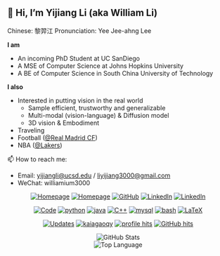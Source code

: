 ## 👋 Hi, I’m Yijiang Li (aka William Li)

Chinese: 黎羿江
Pronunciation: Yee Jee-ahng Lee

**I am**
- An incoming PhD Student at UC SanDiego
- A MSE of Computer Science at Johns Hopkins University
- A BE of Computer Science in South China University of Technology

**I also**
- Interested in putting vision in the real world
  - Sample efficient, trustworthy and generalizable
  - Multi-modal (vision-language) & Diffusion model
  - 3D vision & Embodiment
- Traveling
- Football ([@Real Madrid CF](https://www.realmadrid.com/en-US))
- NBA ([@Lakers](https://x.com/Lakers))


📫 How to reach me:
- Email: yijiangli@ucsd.edu / liyijiang3000@gmail.com
- WeChat: williamium3000


<!-- <div align="center">
  <img src="./selfie.JPG" width = "300" alt="selfie" align=center />
</div> -->



<p align="center">
    <a href="https://scholar.google.com/citations?user=Dx3z0m8AAAAJ&hl=en" target="_blank"><img alt="Homepage" src="https://img.shields.io/badge/-Homepage-white?logo=bookstack"></a>
    <a href="https://williamium3000.github.io/" target="_blank"><img alt="Homepage" src="https://img.shields.io/badge/-gscholar-white?logo=googlescholar&color=white"></a>
    <a href="https://github.com/williamium3000" target="_blank"><img alt="GitHub" src="https://img.shields.io/badge/-Github-black?logo=GitHub"></a>
    <a href="https://www.linkedin.com/in/yijiang-li-36795b271/" target="_blank"><img alt="LinkedIn" src="https://img.shields.io/badge/-LinkedIn-0077B5?style=flat-square&logo=Linkedin&logoColor=white"></a>
    <a href="https://www.zhihu.com/people/william-58-31" target="_blank"><img alt="LinkedIn" src="https://img.shields.io/badge/-Zhihu-white?logo=zhihu"></a>
   
    
    
<!--
    <a href="https://www.researchgate.net/profile/Alwin_Wang" target="_blank"><img alt="ResearchGate" src="https://img.shields.io/badge/-ResearchGate-00CCBB?style=flat-square&logo=ResearchGate&logoColor=white"></a>
    <a href="https://orcid.org/0000-0003-4883-2917" target="_blank"><img alt="ORCID" src="https://img.shields.io/badge/-ORCID-A6CE39?style=flat-square&logo=ORCID&logoColor=white"></a>
    <a href="https://stackoverflow.com/users/5782687/alwin" target="_blank"><img alt="Stack Overflow" src="https://img.shields.io/badge/-Stack%20Overflow-FE7A16?style=flat-square&logo=Stack-Overflow&logoColor=white"></a>
    <a href="https://stackexchange.com/users/4446338/alwin" target="_blank"><img alt="Stack Exchange" src="https://img.shields.io/badge/-Stack%20Exchange-1E5297?style=flat-square&logo=Stack-Exchange&logoColor=white"></a>
 -->
</p>

<p align="center">
    <a href="https://github.com/williamium3000?tab=repositories" target="_blank"><img alt="Code" src="https://img.shields.io/badge/-code-000000?style=flat-square&logo=Plex&logoColor=white"></a>
    <a href="https://github.com/williamium3000?tab=repositories&language=python" target="_blank"><img alt="python" src="https://img.shields.io/badge/-python-3776AB?style=flat-square&logo=Python&logoColor=white"></a>
  <a href="https://github.com/williamium3000?tab=repositories&language=JAVA" target="_blank"><img alt="java" src="https://img.shields.io/badge/-JAVA-749F82?style=flat-square&logo=java&logoColor=white"></a>
    <a href="https://github.com/williamium3000?tab=repositories&language=c%2B%2B" target="_blank"><img alt="C++" src="https://img.shields.io/badge/-C%2B%2B-00599C?style=flat-square&logo=C%2B%2B&logoColor=white"></a>
    <!-- <a href="https://github.com/williamium3000?tab=repositories&language=JavaScript" target="_blank"><img alt="js" src="https://img.shields.io/badge/-JavaScript-5391FE?style=flat-square&logo=javascript&logoColor=white"></a> -->
  <!-- <a href="https://github.com/williamium3000?tab=repositories&language=node" target="_blank"><img alt="node" src="https://img.shields.io/badge/-Node-1491FE?style=flat-square&logo=node.js&logoColor=white"></a> -->
  <a href="https://github.com/williamium3000?tab=repositories&language=mysql" target="_blank"><img alt="mysql" src="https://img.shields.io/badge/-MySQL-DD5053?style=flat-square&logo=MySQL&logoColor=white"></a>
  <!-- <a href="https://github.com/williamium3000?tab=repositories&language=mongoDB" target="_blank"><img alt="mongoDB" src="https://img.shields.io/badge/-MongoDB-000000?style=flat-square&logo=MongoDB&logoColor=white"></a> -->
  <!-- <a href="https://github.com/williamium3000?tab=repositories&language=vue" target="_blank"><img alt="vue" src="https://img.shields.io/badge/-Vue-5DA7DB?style=flat-square&logo=vue.js&logoColor=white"></a> -->
  <a href="https://github.com/williamium3000?tab=repositories&language=Bash" target="_blank"><img alt="bash" src="https://img.shields.io/badge/-Bash-3C4048?style=flat-square&logo=Bash#&logoColor=white"></a>
  <!-- <a href="https://github.com/williamium3000?tab=repositories&language=Swift" target="_blank"><img alt="swift" src="https://img.shields.io/badge/-Swift-DD5353?style=flat-square&logo=swift&logoColor=white"></a> -->
  <!-- <a href="https://github.com/williamium3000?tab=repositories&language=r" target="_blank"><img alt="R" src="https://img.shields.io/badge/-R-276DC3?style=flat-square&logo=R&logoColor=white"></a> -->
    <!-- <a href="https://github.com/williamium3000?tab=repositories&language=matlab" target="_blank"><img alt="MATLAB" src="https://img.shields.io/badge/-MATLAB-0076A8?style=flat-square&logo=Mathworks&logoColor=white"></a> -->
    <a href="https://github.com/williamium3000?tab=repositories&language=TeX" target="_blank"><img alt="LaTeX" src="https://img.shields.io/badge/-LaTeX-008080?style=flat-square&logo=LaTeX&logoColor=white"></a>
</p>


<p align="center">
    <a href="https://github.com/williamium3000?tab=followers" target="_blank"><img alt="Updates" src="https://img.shields.io/badge/-followers-white?logo=openvpn&logoColor=blue&color=white"></a>
    <a href="https://github.com/williamium3000" target="_blank"><img alt="kaiagaoqy" src="https://badges.pufler.dev/visits/williamium3000/williamium3000?logo=GitHub&label=visits&color=success&logoColor=white&style=flat-square"/></a>
    <a href="https://github.com/williamium3000" target="_blank"><img alt="profile hits" src="https://img.shields.io/jsdelivr/gh/hw/williamium3000/williamium3000?label=hits&style=flat-square"></a>
    <a href="https://github.com/williamium3000/williamium3000" target="_blank"><img alt="GitHub hits" src="https://img.shields.io/github/last-commit/williamium3000/williamium3000?label=updated&style=flat-square"></a>
</p>

<!--<details>
<summary>Click for GitHub Stats</summary> -->
<p align="center">
    <img alt = "GitHub Stats" src="https://github-readme-stats.vercel.app/api?username=williamium3000&show_icons=true&hide=issues&icon_color=000000&hide_border=true&title_color=5391FE&text_color=555">
    <br>
    <img alt = "Top Language" src="https://github-readme-stats.vercel.app/api/top-langs/?username=williamium3000&hide=html,&hide_border=true&title_color=5391FE&text_color=555"
</p>
<!--</details>-->
